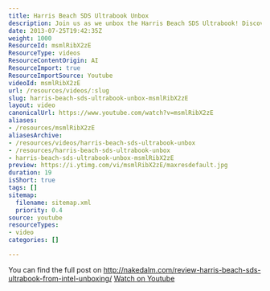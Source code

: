 ```yaml
---
title: Harris Beach SDS Ultrabook Unbox
description: Join us as we unbox the Harris Beach SDS Ultrabook! Discover its sleek design and features. Full review at nakedalm.com/review-harris-beach-sds-ultrabook.
date: 2013-07-25T19:42:35Z
weight: 1000
ResourceId: msmlRibX2zE
ResourceType: videos
ResourceContentOrigin: AI
ResourceImport: true
ResourceImportSource: Youtube
videoId: msmlRibX2zE
url: /resources/videos/:slug
slug: harris-beach-sds-ultrabook-unbox-msmlRibX2zE
layout: video
canonicalUrl: https://www.youtube.com/watch?v=msmlRibX2zE
aliases:
- /resources/msmlRibX2zE
aliasesArchive:
- /resources/videos/harris-beach-sds-ultrabook-unbox
- /resources/harris-beach-sds-ultrabook-unbox
- harris-beach-sds-ultrabook-unbox-msmlRibX2zE
preview: https://i.ytimg.com/vi/msmlRibX2zE/maxresdefault.jpg
duration: 19
isShort: true
tags: []
sitemap:
  filename: sitemap.xml
  priority: 0.4
source: youtube
resourceTypes:
- video
categories: []

---
```

 You can find the full post on http://nakedalm.com/review-harris-beach-sds-ultrabook-from-intel-unboxing/ 
 [Watch on Youtube](https://www.youtube.com/watch?v=msmlRibX2zE)

